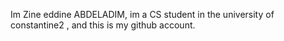 Im Zine eddine ABDELADIM, im a CS student in the university of constantine2 , and this is my github account.

<!---
ImZineeddine/ImZineeddine is a ✨ special ✨ repository because its `README.md` (this file) appears on your GitHub profile.
You can click the Preview link to take a look at your changes.
--->
